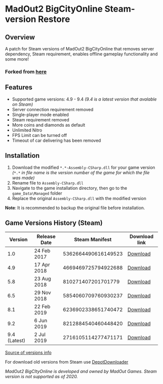 # MadOut2 BigCityOnline Steam-version Restore

## Overview

A patch for Steam versions of MadOut2 BigCityOnline that removes server dependency, Steam requirement, enables offline gameplay functionality and some more!

### Forked from [here](https://github.com/zetsense/MadOut2Restore)

## Features

* Supported game versions: 4.9 - 9.4 *(9.4 is a latest version that avalable on Steam)*
* Server connection requirement removed
* Single-player mode enabled
* Steam requirement removed
* More coins and diamonds as default
* Unlimited Nitro
* FPS Limit can be turned off
* Timeout of car delivering has been removed

## Installation

1. Download the modified `*.*-Assembly-CSharp.dll` for your game version *(*`*.*` *in file name is the version number of the game for which the file was made)*
2. Rename file to `Assembly-CSharp.dll`
3. Navigate to the game installation directory, then go to the `game_Data\Managed` folder
4. Replace the original `Assembly-CSharp.dll` with the modified version

**Note**: It is recommended to backup the original file before installation.

## Game Versions History (Steam)

| Version      | Release Date | Steam Manifest      | Download link |
|--------------|--------------|---------------------|---------------|
| 1.0          | 24 Feb 2017  | 5362664490616149523 | [Download](https://cloud.basesquad.ru/s/ceARm7BsCEowTZe/download/MadOut_BIG_City.zip)      |
| 4.9          | 17 Apr 2018  | 4669469725794922688 | [Download](https://cloud.basesquad.ru/s/gCmBfHTgMHAPWpX/download/MadOut2_BCO_Steam_v4.9.zip)      |
| 5.8          | 23 Aug 2018  | 810271407201701779  | [Download](https://cloud.basesquad.ru/s/9YYFZT7wJswYJbr/download/MadOut2_BCO_Steam_v5.8.zip)      |
| 6.5          | 29 Nov 2018  | 5854060709760930237 | [Download](https://cloud.basesquad.ru/s/ErTrNSSNyYNm4wd/download/MadOut2_BCO_Steam_v6.5.zip)      |
| 8.1          | 22 Feb 2019  | 6236902338651740472 | [Download](https://cloud.basesquad.ru/s/F7bgpb5pFKcZBHT/download/MadOut2_BCO_Steam_v8.1.zip)      |
| 9.2          | 6 Jun 2019   | 8212884540460448420 | [Download](https://cloud.basesquad.ru/s/2QbrwKC2eaaKK3W/download/MadOut2_BCO_Steam_v9.2.zip)      |
| 9.4 (Latest) | 2 Jul 2019   | 2716105114277471171 | [Download](https://cloud.basesquad.ru/s/rw6EW4LebK4YwZ5/download/MadOut2_BCO_Steam_v9.4.zip)      |

[Source of versions info](https://steamdb.info/depot/586981/manifests/)

For download old versions from Steam use [DepotDownloader](https://github.com/SteamRE/DepotDownloader)

*MadOut2 BigCItyOnline is developed and owned by MadOut Games. Steam version is not supported as of 2020.*
